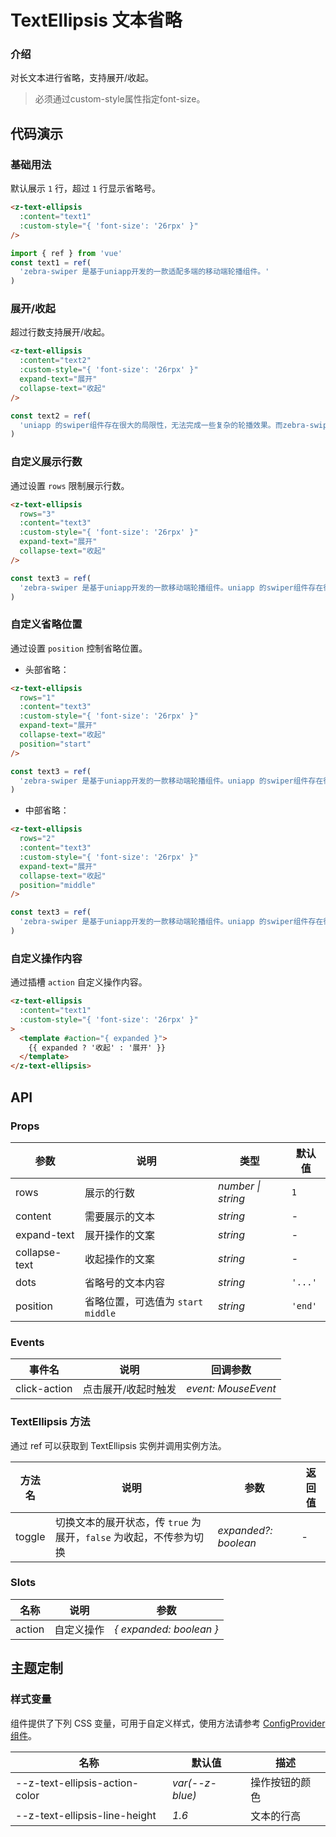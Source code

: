 # TextEllipsis 文本省略

### 介绍

对长文本进行省略，支持展开/收起。

> 必须通过custom-style属性指定font-size。

## 代码演示

### 基础用法

默认展示 `1` 行，超过 `1` 行显示省略号。

```html
<z-text-ellipsis
  :content="text1"
  :custom-style="{ 'font-size': '26rpx' }"
/>
```

```js
import { ref } from 'vue'
const text1 = ref(
  'zebra-swiper 是基于uniapp开发的一款适配多端的移动端轮播组件。'
)
```

### 展开/收起

超过行数支持展开/收起。

```html
<z-text-ellipsis
  :content="text2"
  :custom-style="{ 'font-size': '26rpx' }"
  expand-text="展开"
  collapse-text="收起"
/>
```

```js
const text2 = ref(
  'uniapp 的swiper组件存在很大的局限性，无法完成一些复杂的轮播效果。而zebra-swiper不仅可以实现一些3D轮播效果，还可以通过参数来定义你想要的效果。'
)
```

### 自定义展示行数

通过设置 `rows` 限制展示行数。

```html
<z-text-ellipsis
  rows="3"
  :content="text3"
  :custom-style="{ 'font-size': '26rpx' }"
  expand-text="展开"
  collapse-text="收起"
/>
```

```js
const text3 = ref(
  'zebra-swiper 是基于uniapp开发的一款移动端轮播组件。uniapp 的swiper组件存在很大的局限性，无法完成一些复杂的轮播效果。而zebra-swiper不仅可以实现一些3D轮播效果，还可以通过参数来定义你想要的效果。我们正在全面向swiperjs (opens new window)看齐，并且在小程序中，依然可以实现炫酷的轮播效果。'
)
```

### 自定义省略位置

通过设置 `position` 控制省略位置。

- 头部省略：

```html
<z-text-ellipsis
  rows="1"
  :content="text3"
  :custom-style="{ 'font-size': '26rpx' }"
  expand-text="展开"
  collapse-text="收起"
  position="start"
/>
```

```js
const text3 = ref(
  'zebra-swiper 是基于uniapp开发的一款移动端轮播组件。uniapp 的swiper组件存在很大的局限性，无法完成一些复杂的轮播效果。而zebra-swiper不仅可以实现一些3D轮播效果，还可以通过参数来定义你想要的效果。我们正在全面向swiperjs (opens new window)看齐，并且在小程序中，依然可以实现炫酷的轮播效果。'
)
```

- 中部省略：

```html
<z-text-ellipsis
  rows="2"
  :content="text3"
  :custom-style="{ 'font-size': '26rpx' }"
  expand-text="展开"
  collapse-text="收起"
  position="middle"
/>
```

```js
const text3 = ref(
  'zebra-swiper 是基于uniapp开发的一款移动端轮播组件。uniapp 的swiper组件存在很大的局限性，无法完成一些复杂的轮播效果。而zebra-swiper不仅可以实现一些3D轮播效果，还可以通过参数来定义你想要的效果。我们正在全面向swiperjs (opens new window)看齐，并且在小程序中，依然可以实现炫酷的轮播效果。'
)
```

### 自定义操作内容

通过插槽 `action` 自定义操作内容。

```html
<z-text-ellipsis
  :content="text1"
  :custom-style="{ 'font-size': '26rpx' }"
>
  <template #action="{ expanded }">
    {{ expanded ? '收起' : '展开' }}
  </template>
</z-text-ellipsis>
```

## API

### Props

| 参数 | 说明 | 类型 | 默认值 |
| --- | --- | --- | --- |
| rows | 展示的行数 | _number \| string_ | `1` |
| content | 需要展示的文本 | _string_ | - |
| expand-text | 展开操作的文案 | _string_ | - |
| collapse-text | 收起操作的文案 | _string_ | - |
| dots | 省略号的文本内容 | _string_ | `'...'` |
| position | 省略位置，可选值为 `start` `middle` | _string_ | `'end'` |

### Events

| 事件名       | 说明                | 回调参数            |
| ------------ | ------------------- | ------------------- |
| click-action | 点击展开/收起时触发 | _event: MouseEvent_ |

### TextEllipsis 方法

通过 ref 可以获取到 TextEllipsis 实例并调用实例方法。

| 方法名 | 说明 | 参数 | 返回值 |
| --- | --- | --- | --- |
| toggle | 切换文本的展开状态，传 `true` 为展开，`false` 为收起，不传参为切换 | _expanded?: boolean_ | - |

### Slots

| 名称            | 说明       | 参数                    |
| --------------- | ---------- | ----------------------- |
| action | 自定义操作 | _{ expanded: boolean }_ |

## 主题定制

### 样式变量

组件提供了下列 CSS 变量，可用于自定义样式，使用方法请参考 [ConfigProvider 组件](/config-provider)。

| 名称                             | 默认值            | 描述           |
| -------------------------------- | ----------------- | -------------- |
| --z-text-ellipsis-action-color | _var(--z-blue)_ | 操作按钮的颜色 |
| --z-text-ellipsis-line-height  | _1.6_             | 文本的行高     |
